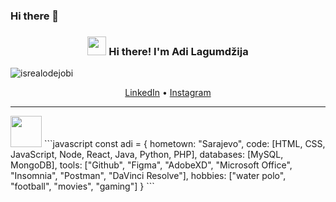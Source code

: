 ### Hi there 👋

<!--
**adi-lagumdzija/adi-lagumdzija** is a ✨ _special_ ✨ repository because its `README.md` (this file) appears on your GitHub profile.

Here are some ideas to get you started:

- 🔭 I’m currently working on ...
- 🌱 I’m currently learning ...
- 👯 I’m looking to collaborate on ...
- 🤔 I’m looking for help with ...
- 💬 Ask me about ...
- 📫 How to reach me: ...
- 😄 Pronouns: ...
- ⚡ Fun fact: ...
-->
<!-- Heading -->
<h3 align="center"><img src = "https://raw.githubusercontent.com/MartinHeinz/MartinHeinz/master/wave.gif" width = 30px> Hi there! I'm Adi Lagumdžija</h3>

<!-- Profile Views -->

<p align="left"> <img src="https://komarev.com/ghpvc/?username=adilagumdzija&label=Profile%20views&color=0e75b6&style=flat" alt="isrealodejobi" />
</p>

<p align="center">
  <a href="https://www.linkedin.com/in/adilagumdzija">LinkedIn</a> •
  <a href="https://www.instagram.com/adi.lag/">Instagram</a>
</p>

 <!-- About section -->

---

<img src="https://media.giphy.com/media/9rhNJScGSlneHpLtnz/giphy.gif?cid=ecf05e476rvg96xbi3d1084k4gjwawaqkyjx3gfawd4xp7cr&rid=giphy.gif&ct=g" width="50"> 
```javascript
const adi = {
  hometown: "Sarajevo",
  code: [HTML, CSS, JavaScript, Node, React, Java, Python, PHP],
  databases: [MySQL, MongoDB],
  tools: ["Github", "Figma", "AdobeXD", "Microsoft Office", "Insomnia", "Postman", "DaVinci Resolve"],
  hobbies: ["water polo", "football", "movies", "gaming"]
}
```
